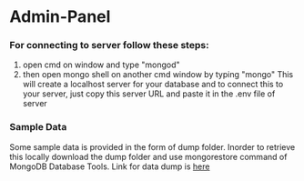 # Admin-Panel

### For connecting to server follow these steps:
1) open cmd on window and type "mongod"
2) then open mongo shell on another cmd window by typing "mongo"
This will create a localhost server for your database and to connect this to your server, just copy this server URL and paste it in the .env file of server

### Sample Data
Some sample data is provided in the form of dump folder. Inorder to retrieve this locally download the dump folder and use mongorestore command of MongoDB Database Tools.
Link for data dump is [here]("https://drive.google.com/drive/folders/1iukZAvQw5slAkMhbS1B_A0tD_4vhxqEV?usp=share_link")
